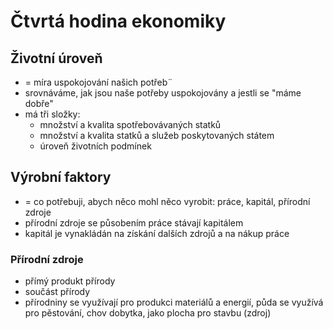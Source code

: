 # Čtvrtá hodina ekonomiky

## Životní úroveň
- = míra uspokojování našich potřeb¨
- srovnáváme, jak jsou naše potřeby uspokojovány a jestli se "máme dobře"
- má tři složky:
    - množství a kvalita spotřebovávaných statků
    - množství a kvalita statků a služeb poskytovaných státem
    - úroveň životních podmínek

## Výrobní faktory
- = co potřebuji, abych něco mohl něco vyrobit: práce, kapitál, přírodní zdroje
- přírodní zdroje se působením práce stávají kapitálem
- kapitál je vynakládán na získání dalších zdrojů a na nákup práce

### Přírodní zdroje
- přímý produkt přírody
- součást přírody
- přírodniny se využívají pro produkci materiálů a energií, půda se využívá pro pěstování, chov dobytka, jako plocha pro stavbu (zdroj)